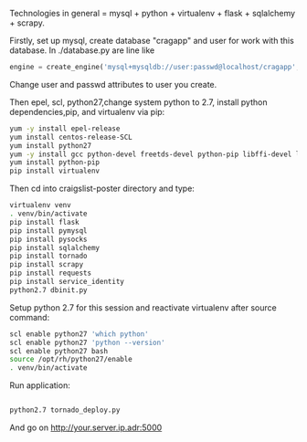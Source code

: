 Technologies in general = mysql + python + virtualenv + flask + sqlalchemy + scrapy.

Firstly, set up mysql, create database "cragapp" and user for work with this database.
In ./database.py are line like

```python
engine = create_engine('mysql+mysqldb://user:passwd@localhost/cragapp', convert_unicode=True)
```
Change user and passwd attributes to user you create.

Then epel, scl, python27,change system python to 2.7, install python dependencies,pip, and virtualenv via pip:

```bash
yum -y install epel-release
yum install centos-release-SCL
yum install python27
yum -y install gcc python-devel freetds-devel python-pip libffi-devel libssl-devel libxml2-devel libxslt1-devel libxml2-python python-lxml libxslt-devel
yum install python-pip
pip install virtualenv
```



Then cd into craigslist-poster directory and type:
```bash
virtualenv venv
. venv/bin/activate
pip install flask
pip install pymysql
pip install pysocks
pip install sqlalchemy
pip install tornado
pip install scrapy
pip install requests
pip install service_identity
python2.7 dbinit.py
```

Setup python 2.7 for this session and reactivate virtualenv after source command:
```bash
scl enable python27 'which python'
scl enable python27 'python --version'
scl enable python27 bash
source /opt/rh/python27/enable
. venv/bin/activate
```

Run application:

```bash

python2.7 tornado_deploy.py
```

And go on http://your.server.ip.adr:5000

